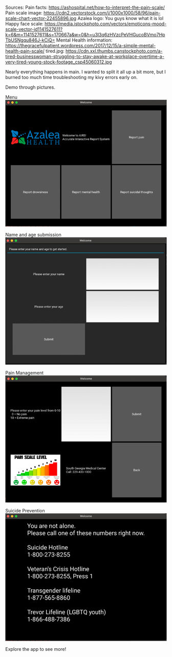 Sources:
Pain facts: https://ashospital.net/how-to-interpret-the-pain-scale/
Pain scale image: https://cdn2.vectorstock.com/i/1000x1000/58/96/pain-scale-chart-vector-22455896.jpg
Azalea logo: You guys know what it is lol
Happy face scale: https://media.istockphoto.com/vectors/emoticons-mood-scale-vector-id1141527611?k=6&m=1141527611&s=170667a&w=0&h=u3l3q6zHVzcPeVHGucoBVmo7HpTbUSNgqu846J-kCiQ=
Mental Health information: https://thegracefulpatient.wordpress.com/2017/12/15/a-simple-mental-health-pain-scale/
tired.jpg: https://cdn.xxl.thumbs.canstockphoto.com/a-tired-businesswoman-struggling-to-stay-awake-at-workplace-overtime-a-very-tired-young-stock-footage_csp45060312.jpg

Nearly everything happens in main. I wanted to split it all up a bit more, but I burned too much time troubleshooting my kivy errors early on.

Demo through pictures.

Menu
![](screenshot_showcase/Menu.png)

Name and age submission
![](screenshot_showcase/Name_and_age.png)

Pain Management
![](screenshot_showcase/pain_management.png)

Suicide Prevention
![](screenshot_showcase/Suicide_prevention.png)

Explore the app to see more!